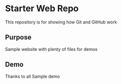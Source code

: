# Starter Web Repo

This repository is for showing how Git and GitHub work

## Purpose

Sample website with plenty of files for demos

## Demo
Thanks to all Sample demo
